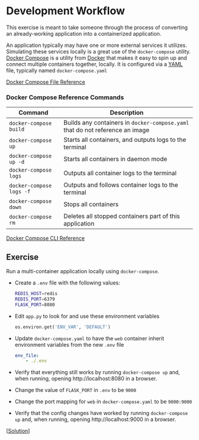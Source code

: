 # Development Workflow

This exercise is meant to take someone through the process of converting an already-working application into a containerized application.

An application typically may have one or more external services it utilizes. Simulating these services locally is a great use of the `docker-compose` utility. [Docker Compose](https://docs.docker.com/compose/) is a utility from [Docker](https://www.docker.com/) that makes it easy to spin up and connect multiple containers together, locally. It is configured via a [YAML](https://learnxinyminutes.com/docs/yaml/) file, typically named `docker-compose.yaml`

[Docker Compose File Reference](https://docs.docker.com/compose/compose-file/)

### Docker Compose Reference Commands

|       Command            |                                      Description                              |
|--------------------------|-------------------------------------------------------------------------------|
| `docker-compose build`   | Builds any containers in `docker-compose.yaml` that do not reference an image |
| `docker-compose up`      | Starts all containers, and outputs logs to the terminal                       |
| `docker-compose up -d`   | Starts all containers in daemon mode                                          |
| `docker-compose logs`    | Outputs all container logs to the terminal                                    |
| `docker-compose logs -f` | Outputs and follows container logs to the terminal                            |
| `docker-compose down`    | Stops all containers                                                          |
| `docker-compose rm`      | Deletes all stopped containers part of this application                       |

[Docker Compose CLI Reference](https://docs.docker.com/compose/reference/overview/)

## Exercise

Run a multi-container application locally using `docker-compose`.

* Create a `.env` file with the following values:

  ```bash
  REDIS_HOST=redis
  REDIS_PORT=6379
  FLASK_PORT=8080
  ```

* Edit `app.py` to look for and use these environment variables

  ```python
  os.environ.get('ENV_VAR', 'DEFAULT')
  ```

* Update `docker-compose.yaml` to have the `web` container inherit environment variables from the new `.env` file

  ```yaml
  env_file: 
      - ./.env
  ```

* Verify that everything still works by running `docker-compose up` and, when running, opening http://localhost:8080 in a browser.

* Change the value of `FLASK_PORT` in `.env` to be `9000`

* Change the port mapping for `web` in `docker-compose.yaml` to be `9000:9000`

* Verify that the config changes have worked by running `docker-compose up` and, when running, opening http://localhost:9000 in a browser.

[[Solution](./solution/)]
